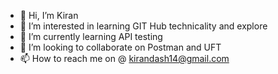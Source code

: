 - 👋 Hi, I’m Kiran
- 👀 I’m interested in learning GIT Hub technicality and explore 
- 🌱 I’m currently learning API testing 
- 💞️ I’m looking to collaborate on Postman and UFT
- 📫 How to reach me on @ kirandash14@gmail.com

<!---
coder0234/coder0234 is a ✨ special ✨ repository because its `README.md` (this file) appears on your GitHub profile.
You can click the Preview link to take a look at your changes.
--->
